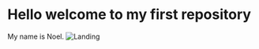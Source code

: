 # Hello welcome to my first repository

My name is Noel.
![Landing](https://github.com/user-attachments/assets/1b3b2752-765f-47ba-ab64-befb5674583a)
